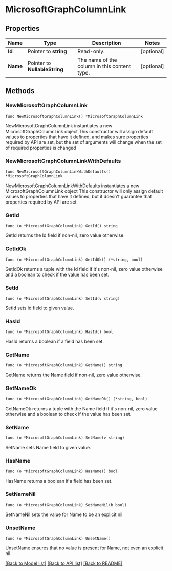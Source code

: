 # MicrosoftGraphColumnLink

## Properties

Name | Type | Description | Notes
------------ | ------------- | ------------- | -------------
**Id** | Pointer to **string** | Read-only. | [optional] 
**Name** | Pointer to **NullableString** | The name of the column  in this content type. | [optional] 

## Methods

### NewMicrosoftGraphColumnLink

`func NewMicrosoftGraphColumnLink() *MicrosoftGraphColumnLink`

NewMicrosoftGraphColumnLink instantiates a new MicrosoftGraphColumnLink object
This constructor will assign default values to properties that have it defined,
and makes sure properties required by API are set, but the set of arguments
will change when the set of required properties is changed

### NewMicrosoftGraphColumnLinkWithDefaults

`func NewMicrosoftGraphColumnLinkWithDefaults() *MicrosoftGraphColumnLink`

NewMicrosoftGraphColumnLinkWithDefaults instantiates a new MicrosoftGraphColumnLink object
This constructor will only assign default values to properties that have it defined,
but it doesn't guarantee that properties required by API are set

### GetId

`func (o *MicrosoftGraphColumnLink) GetId() string`

GetId returns the Id field if non-nil, zero value otherwise.

### GetIdOk

`func (o *MicrosoftGraphColumnLink) GetIdOk() (*string, bool)`

GetIdOk returns a tuple with the Id field if it's non-nil, zero value otherwise
and a boolean to check if the value has been set.

### SetId

`func (o *MicrosoftGraphColumnLink) SetId(v string)`

SetId sets Id field to given value.

### HasId

`func (o *MicrosoftGraphColumnLink) HasId() bool`

HasId returns a boolean if a field has been set.

### GetName

`func (o *MicrosoftGraphColumnLink) GetName() string`

GetName returns the Name field if non-nil, zero value otherwise.

### GetNameOk

`func (o *MicrosoftGraphColumnLink) GetNameOk() (*string, bool)`

GetNameOk returns a tuple with the Name field if it's non-nil, zero value otherwise
and a boolean to check if the value has been set.

### SetName

`func (o *MicrosoftGraphColumnLink) SetName(v string)`

SetName sets Name field to given value.

### HasName

`func (o *MicrosoftGraphColumnLink) HasName() bool`

HasName returns a boolean if a field has been set.

### SetNameNil

`func (o *MicrosoftGraphColumnLink) SetNameNil(b bool)`

 SetNameNil sets the value for Name to be an explicit nil

### UnsetName
`func (o *MicrosoftGraphColumnLink) UnsetName()`

UnsetName ensures that no value is present for Name, not even an explicit nil

[[Back to Model list]](../README.md#documentation-for-models) [[Back to API list]](../README.md#documentation-for-api-endpoints) [[Back to README]](../README.md)


